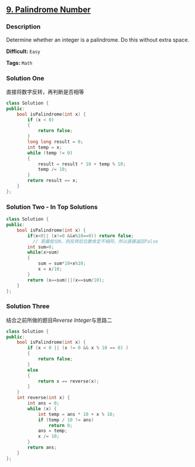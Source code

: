 ## [9. Palindrome Number](https://leetcode.com/problems/palindrome-number/#/description)

### Description

Determine whether an integer is a palindrome. Do this without extra space.

**Difficult:** `Easy`

**Tags:** `Math`

### Solution One

直接将数字反转，再判断是否相等

```c++
class Solution {
public:
    bool isPalindrome(int x) {
        if (x < 0)
        {
            return false;
        }
        long long result = 0;
        int temp = x;
        while (temp != 0)
        {
            result = result * 10 + temp % 10;
            temp /= 10;
        }
        return result == x;
    }
};
```

### Solution Two - In Top Solutions

```c++
class Solution {
public:
    bool isPalindrome(int x) {
        if(x<0|| (x!=0 &&x%10==0)) return false;
          // 若最低位0，则反转后位数肯定不相同，所以直接返回false
        int sum=0;
        while(x>sum)
        {
            sum = sum*10+x%10;
            x = x/10;
        }
        return (x==sum)||(x==sum/10);
    }
};
```

### Solution Three

结合之前所做的题目*Reverse Integer*与思路二

```c++
class Solution {
public:
    bool isPalindrome(int x) {
        if (x < 0 || (x != 0 && x % 10 == 0) )
        {
            return false;
        }
        else
        {
            return x == reverse(x);
        }
    }
    int reverse(int x) {
        int ans = 0;
        while (x) {
            int temp = ans * 10 + x % 10;
            if (temp / 10 != ans)
                return 0;
            ans = temp;
            x /= 10;
        }
        return ans;
    }
};
```
